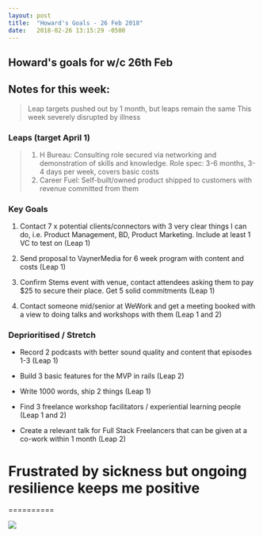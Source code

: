 ```yaml
---
layout: post
title:  "Howard's Goals - 26 Feb 2018"
date:   2018-02-26 13:15:29 -0500
---
```


## Howard's goals for w/c 26th Feb
  
## Notes for this week:
> Leap targets pushed out by 1 month, but leaps remain the same
> This week severely disrupted by illness


### Leaps (target April 1)
> 1. H Bureau: Consulting role secured via networking and demonstration of skills and knowledge. Role spec: 3-6 months, 3-4 days per week, covers basic costs
> 2. Career Fuel: Self-built/owned product shipped to customers with revenue committed from them


  
### Key Goals

1. Contact 7 x potential clients/connectors with 3 very clear things I can do, i.e. Product Management, BD, Product Marketing. Include at least 1 VC to test on (Leap 1)

2. Send proposal to VaynerMedia for 6 week program with content and costs (Leap 1)

3. Confirm Stems event with venue, contact attendees asking them to pay $25 to secure their place. Get 5 solid commitments (Leap 1)

4. Contact someone mid/senior at WeWork and get a meeting booked with a view to doing talks and workshops with them (Leap 1 and 2)


### Deprioritised / Stretch

- Record 2 podcasts with better sound quality and content that episodes 1-3 (Leap 1)

- Build 3 basic features for the MVP in rails (Leap 2)

- Write 1000 words, ship 2 things (Leap 1)

- Find 3 freelance workshop facilitators / experiential learning people (Leap 1 and 2)

- Create a relevant talk for Full Stack Freelancers that can be given at a co-work within 1 month (Leap 2)




# Frustrated by sickness but ongoing resilience keeps me positive
==========

![](https://media.giphy.com/media/kfxSNlAKotpKw/giphy.gif)
